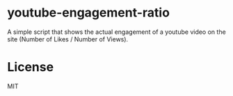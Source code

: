 # youtube-engagement-ratio

A simple script that shows the actual engagement of a youtube video on the site (Number of Likes / Number of Views).

# License

MIT 
